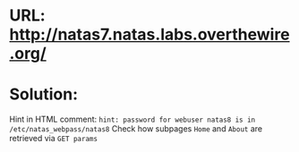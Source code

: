 # URL: http://natas7.natas.labs.overthewire.org/

# Solution:

Hint in HTML comment: `hint: password for webuser natas8 is in /etc/natas_webpass/natas8`
Check how subpages `Home` and `About` are retrieved via `GET params`
